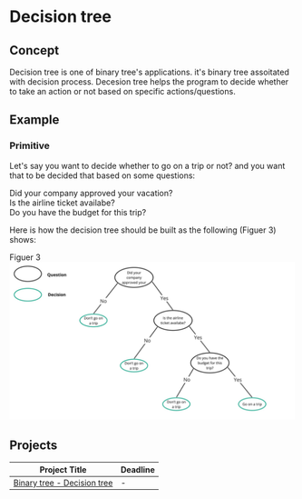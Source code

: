 # Decision tree  

## Concept  
Decision tree is one of binary tree's applications. it's binary tree assoitated with decision process.
Decesion tree helps the program to decide whether to take an action or not based on specific actions/questions.   
  
  
## Example   

### Primitive  
   
Let's say you want to decide whether to go on a trip or not? and you want that to be decided that based on some questions:  
  
Did your company approved your vacation?   
Is the airline ticket availabe?   
Do you have the budget for this trip?   
   
Here is how the decision tree should be built as the following (Figuer 3) shows:  
  
Figuer 3     
<img width="910" alt="Introduction to Decision tree-01" src="https://github.com/SAFCSP-Team/data-structures-and-algorithms-bootcamp/blob/main/data-structures-and-algorithms-101/02-data-structures/05-tree/images/Decision-Tree-Example.jpg">


## Projects  

Project Title | Deadline |
|:-----------:|:-------------|
|[Binary tree - Decision tree](https://github.com/SAFCSP-Team/binary-tree-with-non-premetive-data-type) | - | 


